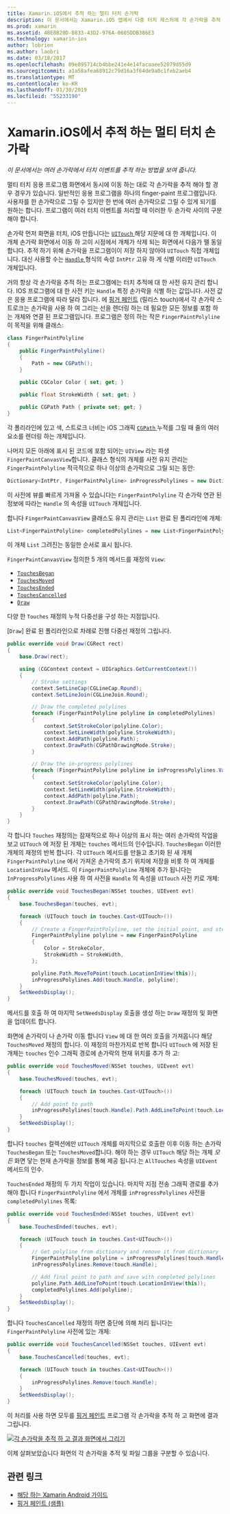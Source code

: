 ```yaml
---
title: Xamarin.iOS에서 추적 하는 멀티 터치 손가락
description: 이 문서에서는 Xamarin.iOS 앱에서 다중 터치 제스처에 각 손가락을 추적 하는 방법을 설명 합니다. 손가락 앱 예제를 중심입니다.
ms.prod: xamarin
ms.assetid: 48E8B20D-0833-43D2-976A-0605DDB386E3
ms.technology: xamarin-ios
author: lobrien
ms.author: laobri
ms.date: 03/18/2017
ms.openlocfilehash: 09e895714cb4bbe241e4e14facaaee52079d55d9
ms.sourcegitcommit: a1a58afea68912c79d16a3f64de9a0c1feb2aeb4
ms.translationtype: MT
ms.contentlocale: ko-KR
ms.lasthandoff: 01/30/2019
ms.locfileid: "55233190"
---
```

# <a name="multi-touch-finger-tracking-in-xamarinios"></a>Xamarin.iOS에서 추적 하는 멀티 터치 손가락

_이 문서에서는 여러 손가락에서 터치 이벤트를 추적 하는 방법을 보여 줍니다._

멀티 터치 응용 프로그램 화면에서 동시에 이동 하는 대로 각 손가락을 추적 해야 할 경우 경우가 있습니다. 일반적인 응용 프로그램을 하나의 finger-paint 프로그램입니다. 사용자를 한 손가락으로 그릴 수 있지만 한 번에 여러 손가락으로 그릴 수 있게 되기를 원하는 합니다. 프로그램이 여러 터치 이벤트를 처리할 때 이러한 두 손가락 사이의 구분 해야 합니다.

손가락 먼저 화면을 터치, iOS 만듭니다는 [ `UITouch` ](xref:UIKit.UITouch) 해당 지문에 대 한 개체입니다. 이 개체 손가락 화면에서 이동 하 고이 시점에서 개체가 삭제 되는 화면에서 다음가 뗄 동일 합니다. 추적 하기 위해 손가락을 프로그램이이 저장 하지 않아야 `UITouch` 직접 개체입니다. 대신 사용할 수는 [ `Handle` ](xref:Foundation.NSObject.Handle) 형식의 속성 `IntPtr` 고유 하 게 식별 이러한 `UITouch` 개체입니다.

거의 항상 각 손가락을 추적 하는 프로그램에는 터치 추적에 대 한 사전 유지 관리 합니다. IOS 프로그램에 대 한 사전 키는 `Handle` 특정 손가락을 식별 하는 값입니다. 사전 값은 응용 프로그램에 따라 달라 집니다. 에 [핑거 페인트](https://developer.xamarin.com/samples/monotouch/ApplicationFundamentals/FingerPaint) (릴리스 touch)에서 각 손가락 스트로크는 손가락을 사용 하 여 그리는 선을 렌더링 하는 데 필요한 모든 정보를 포함 하는 개체와 연결 된 프로그램입니다. 프로그램은 정의 하는 작은 `FingerPaintPolyline` 이 목적을 위해 클래스:

```csharp
class FingerPaintPolyline
{
    public FingerPaintPolyline()
    {
        Path = new CGPath();
    }

    public CGColor Color { set; get; }

    public float StrokeWidth { set; get; }

    public CGPath Path { private set; get; }
}
```

각 폴리라인에 있고 색, 스트로크 너비는 iOS 그래픽 [ `CGPath` ](xref:CoreGraphics.CGPath) 누적를 그릴 때 줄의 여러 요소를 렌더링 하는 개체입니다.


나머지 모든 아래에 표시 된 코드에 포함 되어는 `UIView` 라는 파생 `FingerPaintCanvasView`합니다. 클래스 형식의 개체를 사전 유지 관리는 `FingerPaintPolyline` 적극적으로 하나 이상의 손가락으로 그릴 되는 동안:

```csharp
Dictionary<IntPtr, FingerPaintPolyline> inProgressPolylines = new Dictionary<IntPtr, FingerPaintPolyline>();
```

이 사전에 뷰를 빠르게 가져올 수 있습니다는 `FingerPaintPolyline` 각 손가락 연관 된 정보에 따라는 `Handle` 의 속성을 `UITouch` 개체입니다.

합니다 `FingerPaintCanvasView` 클래스도 유지 관리는 `List` 완료 된 폴리라인에 개체:

```csharp
List<FingerPaintPolyline> completedPolylines = new List<FingerPaintPolyline>();
```

이 개체 `List` 그려진는 동일한 순서로 표시 됩니다.

`FingerPaintCanvasView` 정의한 5 개의 메서드를 재정의 `View`:

- [`TouchesBegan`](xref:UIKit.UIResponder.TouchesBegan(Foundation.NSSet,UIKit.UIEvent))
- [`TouchesMoved`](xref:UIKit.UIResponder.TouchesMoved(Foundation.NSSet,UIKit.UIEvent))
- [`TouchesEnded`](xref:UIKit.UIResponder.TouchesEnded(Foundation.NSSet,UIKit.UIEvent))
- [`TouchesCancelled`](xref:UIKit.UIResponder.TouchesCancelled(Foundation.NSSet,UIKit.UIEvent))
- [`Draw`](xref:UIKit.UIView.Draw(CoreGraphics.CGRect))

다양 한 `Touches` 재정의 누적 다중선을 구성 하는 지점입니다.

[`Draw`] 완료 된 폴리라인으로 차례로 진행 다중선 재정의 그립니다.

```csharp
public override void Draw(CGRect rect)
{
    base.Draw(rect);

    using (CGContext context = UIGraphics.GetCurrentContext())
    {
        // Stroke settings
        context.SetLineCap(CGLineCap.Round);
        context.SetLineJoin(CGLineJoin.Round);

        // Draw the completed polylines
        foreach (FingerPaintPolyline polyline in completedPolylines)
        {
            context.SetStrokeColor(polyline.Color);
            context.SetLineWidth(polyline.StrokeWidth);
            context.AddPath(polyline.Path);
            context.DrawPath(CGPathDrawingMode.Stroke);
        }

        // Draw the in-progress polylines
        foreach (FingerPaintPolyline polyline in inProgressPolylines.Values)
        {
            context.SetStrokeColor(polyline.Color);
            context.SetLineWidth(polyline.StrokeWidth);
            context.AddPath(polyline.Path);
            context.DrawPath(CGPathDrawingMode.Stroke);
        }
    }
}
```

각 합니다 `Touches` 재정의는 잠재적으로 하나 이상의 표시 하는 여러 손가락의 작업을 보고 `UITouch` 에 저장 된 개체는 `touches` 메서드의 인수입니다. `TouchesBegan` 이러한 개체의 재정의 반복 합니다. 각 `UITouch` 메서드를 만들고 초기화 된 새 개체 `FingerPaintPolyline` 에서 가져온 손가락의 초기 위치에 저장을 비롯 하 여 개체를 `LocationInView` 메서드. 이 `FingerPaintPolyline` 개체에 추가 됩니다는 `InProgressPolylines` 사용 하 여 사전을 `Handle` 의 속성을 `UITouch` 사전 키로 개체:

```csharp
public override void TouchesBegan(NSSet touches, UIEvent evt)
{
    base.TouchesBegan(touches, evt);

    foreach (UITouch touch in touches.Cast<UITouch>())
    {
        // Create a FingerPaintPolyline, set the initial point, and store it
        FingerPaintPolyline polyline = new FingerPaintPolyline
        {
            Color = StrokeColor,
            StrokeWidth = StrokeWidth,
        };

        polyline.Path.MoveToPoint(touch.LocationInView(this));
        inProgressPolylines.Add(touch.Handle, polyline);
    }
    SetNeedsDisplay();
}
```

메서드를 호출 하 여 마지막 `SetNeedsDisplay` 호출을 생성 하는 `Draw` 재정의 및 화면을 업데이트 합니다.

화면에 손가락이 나 손가락 이동 합니다 `View` 에 대 한 여러 호출을 가져옵니다 해당 `TouchesMoved` 재정의 합니다. 이 재정의 마찬가지로 반복 합니다 `UITouch` 에 저장 된 개체는 `touches` 인수 그래픽 경로에 손가락의 현재 위치를 추가 하 고:

```csharp
public override void TouchesMoved(NSSet touches, UIEvent evt)
{
    base.TouchesMoved(touches, evt);

    foreach (UITouch touch in touches.Cast<UITouch>())
    {
        // Add point to path
        inProgressPolylines[touch.Handle].Path.AddLineToPoint(touch.LocationInView(this));
    }
    SetNeedsDisplay();
}
```

합니다 `touches` 컬렉션에만 `UITouch` 개체를 마지막으로 호출한 이후 이동 하는 손가락 `TouchesBegan` 또는 `TouchesMoved`합니다. 해야 하는 경우 `UITouch` 해당 하는 개체 *모든* 화면 닿는 현재 손가락을 정보를 통해 제공 됩니다.는 `AllTouches` 속성을 `UIEvent` 메서드의 인수.

`TouchesEnded` 재정의 두 가지 작업이 있습니다. 마지막 지점 전송 그래픽 경로를 추가 해야 합니다 `FingerPaintPolyline` 에서 개체를 `inProgressPolylines` 사전을 `completedPolylines` 목록:

```csharp
public override void TouchesEnded(NSSet touches, UIEvent evt)
{
    base.TouchesEnded(touches, evt);

    foreach (UITouch touch in touches.Cast<UITouch>())
    {
        // Get polyline from dictionary and remove it from dictionary
        FingerPaintPolyline polyline = inProgressPolylines[touch.Handle];
        inProgressPolylines.Remove(touch.Handle);

        // Add final point to path and save with completed polylines
        polyline.Path.AddLineToPoint(touch.LocationInView(this));
        completedPolylines.Add(polyline);
    }
    SetNeedsDisplay();
}
```

합니다 `TouchesCancelled` 재정의 하면 중단에 의해 처리 됩니다는 `FingerPaintPolyline` 사전에 있는 개체:

```csharp
public override void TouchesCancelled(NSSet touches, UIEvent evt)
{
    base.TouchesCancelled(touches, evt);

    foreach (UITouch touch in touches.Cast<UITouch>())
    {
        inProgressPolylines.Remove(touch.Handle);
    }
    SetNeedsDisplay();
}
```

이 처리를 사용 하면 모두를 [핑거 페인트](https://developer.xamarin.com/samples/monotouch/ApplicationFundamentals/FingerPaint) 프로그램 각 손가락을 추적 하 고 화면에 결과 그립니다.

[![](touch-tracking-images/image01.png "각 손가락을 추적 하 고 결과 화면에서 그리기")](touch-tracking-images/image01.png#lightbox)

이제 살펴보았습니다 화면의 각 손가락을 추적 및 파일 그룹을 구분할 수 있습니다.



## <a name="related-links"></a>관련 링크

- [해당 하는 Xamarin Android 가이드](~/android/app-fundamentals/touch/touch-tracking.md)
- [핑거 페인트 (샘플)](https://developer.xamarin.com/samples/monotouch/ApplicationFundamentals/FingerPaint)
